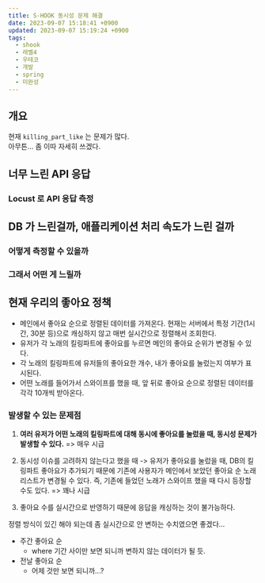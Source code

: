 ```yaml
---
title: S-HOOK 동시성 문제 해결
date: 2023-09-07 15:18:41 +0900
updated: 2023-09-07 15:19:24 +0900
tags:
  - shook
  - 레벨4
  - 우테코
  - 개발
  - spring
  - 미완성
---
```


## 개요

현재 `killing_part_like` 는 문제가 많다.  
아무튼... 좀 이따 자세히 쓰겠다.

## 너무 느린 API 응답

### Locust 로 API 응답 측정

## DB 가 느린걸까, 애플리케이션 처리 속도가 느린 걸까

### 어떻게 측정할 수 있을까

### 그래서 어떤 게 느릴까

## 현재 우리의 좋아요 정책

- 메인에서 좋아요 순으로 정렬된 데이터를 가져온다. 현재는 서버에서 특정 기간(1시간, 30분 등)으로 캐싱하지 않고 매번 실시간으로 정렬해서 조회한다.
- 유저가 각 노래의 킬링파트에 좋아요를 누르면 메인의 좋아요 순위가 변경될 수 있다.
- 각 노래의 킬링파트에 유저들의 좋아요한 개수, 내가 좋아요를 눌렀는지 여부가 표시된다.
- 어떤 노래를 들어가서 스와이프를 했을 때, 앞 뒤로 좋아요 순으로 정렬된 데이터를 각각 10개씩 받아온다.

### 발생할 수 있는 문제점

1. **여러 유저가 어떤 노래의 킬링파트에 대해 동시에 좋아요를 눌렀을 때, 동시성 문제가 발생할 수 있다.** => 매우 시급

2. 동시성 이슈를 고려하지 않는다고 했을 때 -> 유저가 좋아요를 눌렀을 때, DB의 킬링파트 좋아요가 추가되기 때문에 기존에 사용자가 메인에서 보았던 좋아요 순 노래 리스트가 변경될 수 있다. 즉, 기존에 들었던 노래가 스와이프 했을 때 다시 등장할 수도 있다.  => 꽤나 시급

3. 좋아요 수를 실시간으로 반영하기 때문에 응답을 캐싱하는 것이 불가능하다.

정렬 방식이 있긴 해야 되는데 좀 실시간으로 안 변하는 수치였으면 좋겠다...  

- 주간 좋아요 순
	- where 기간 사이만 보면 되니까 변하지 않는 데이터가 될 듯.
- 전날 좋아요 순
	- 어제 것만 보면 되니까...?
